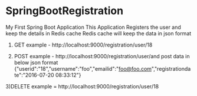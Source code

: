 # SpringBootRegistration
My First Spring Boot Application
This Application Registers the user and keep the details in Redis cache
Redis cache will keep the data in json format



1) GET example - http://localhost:9000/registration/user/18


2) POST  example - http://localhost:9000/registration/user/and post data in below json format
{"userid":"18","username":"foo","emailid":"foo@foo.com","registrationdate":"2016-07-20 08:33:12"}


3)DELETE example = http://localhost:9000/registration/user/18
